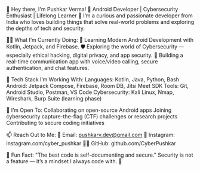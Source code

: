 👋 Hey there, I'm Pushkar Verma!
📍 Android Developer | Cybersecurity Enthusiast | Lifelong Learner
🚀 I’m a curious and passionate developer from India who loves building things that solve real-world problems and exploring the depths of tech and security.

👨‍💻 What I’m Currently Doing:
🌱 Learning Modern Android Development with Kotlin, Jetpack, and Firebase.
🛡️ Exploring the world of Cybersecurity — especially ethical hacking, digital privacy, and app security.
🔧 Building a real-time communication app with voice/video calling, secure authentication, and chat features.

🧠 Tech Stack I’m Working With:
Languages: Kotlin, Java, Python, Bash
Android: Jetpack Compose, Firebase, Room DB, Jitsi Meet SDK
Tools: Git, Android Studio, Postman, VS Code
Cybersecurity: Kali Linux, Nmap, Wireshark, Burp Suite (learning phase)

🤝 I’m Open To:
Collaborating on open-source Android apps
Joining cybersecurity capture-the-flag (CTF) challenges or research projects
Contributing to secure coding initiatives

📫 Reach Out to Me:
📧 Email: pushkarv.dev@gmail.com
💼 Instagram: instagram.com/cyber_pushkar
🧑‍💻 GitHub: github.com/CyberPushkar

💬 Fun Fact:
"The best code is self-documenting and secure."
Security is not a feature — it’s a mindset I always code with. 🔐

